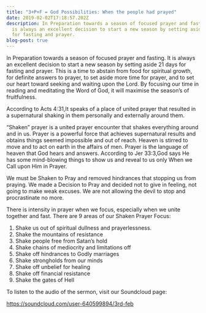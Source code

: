 ```yaml
---
title: "3+P+F = God Possibilities: When the people had prayed"
date: 2019-02-02T17:18:57.202Z
description: In Preparation towards a season of focused prayer and fasting. It
  is always an excellent decision to start a new season by setting aside 21 days
  for fasting and prayer.
blog-post: true
---
```

In Preparation towards a season of focused prayer and fasting. It is always an excellent decision to start a new season by setting aside 21 days for fasting and prayer. This is a time to abstain from food for spiritual growth, for definite answers to prayer, to set aside more time for prayer, and to set our heart toward seeking and waiting upon the Lord. By focusing our time in reading and meditating the Word of God, it will maximise the season’s of fruitfulness.

According to Acts 4:31,It speaks of a place of united prayer that resulted in a supernatural shaking in them personally and externally around them.

“Shaken” prayer is a united prayer encounter that shakes everything around and in us. Prayer is a powerful force that achieves supernatural results and obtains things seemed impossible and out of reach. Heaven is stirred to move and to act on earth in the affairs of men. Prayer is the language of heaven that God hears and answers. According to Jer 33:3,God says He has some mind-blowing things to show us and reveal to us only When we Call upon Him in Prayer.

We must be Shaken to Pray and removed hindrances that stopping us from praying. We made a Decision to Pray and decided not to give in feeling, not going to make weak excuses. We are not allowing the devil to stop and procrastinate no more.

There is intensity in prayer when we focus, especially when we unite together and fast. There are 9 areas of our Shaken Prayer Focus:

1. Shake us out of spiritual dullness and prayerlessness.
2. Shake the mountains of resistance
3. Shake people free from Satan’s hold
4. Shake chains of mediocrity and limitations off
5. Shake off hindrances to Godly marriages
6. Shake strongholds from our minds
7. Shake off unbelief for healing
8. Shake off financial resistance
9. Shake the gates of Hell

To listen to the audio of the sermon, visit our Soundcloud page:

<https://soundcloud.com/user-640599894/3rd-feb>